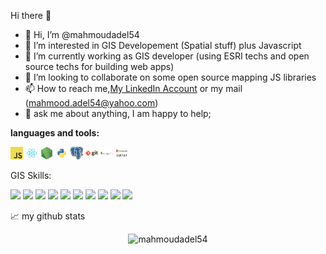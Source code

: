 Hi there 👋
- 👋 Hi, I’m @mahmoudadel54
- 👀 I’m interested in GIS Developement (Spatial stuff) plus Javascript 
- 🌱 I’m currently working as GIS developer (using ESRI techs and open source techs for building web apps)
- 💞️ I’m looking to collaborate on some open source mapping JS libraries 
- 📫 How to reach me,[My LinkedIn Account](https://www.linkedin.com/in/mahmoud-adel-2a0560131/)  or my mail (mahmood.adel54@yahoo.com)
- 💬 ask me about anything, I am happy to help;



**languages and tools:**  

<code><img height="20" src="https://raw.githubusercontent.com/github/explore/80688e429a7d4ef2fca1e82350fe8e3517d3494d/topics/javascript/javascript.png"></code>
<code><img height="20" src="https://raw.githubusercontent.com/github/explore/80688e429a7d4ef2fca1e82350fe8e3517d3494d/topics/react/react.png"></code>
<code><img height="20" src="https://raw.githubusercontent.com/github/explore/80688e429a7d4ef2fca1e82350fe8e3517d3494d/topics/nodejs/nodejs.png"></code>
<code><img height="20" src="https://raw.githubusercontent.com/github/explore/80688e429a7d4ef2fca1e82350fe8e3517d3494d/topics/python/python.png"></code>
<code><img height="20" src="https://raw.githubusercontent.com/github/explore/80688e429a7d4ef2fca1e82350fe8e3517d3494d/topics/postgresql/postgresql.png"></code>
<code><img height="20" src="https://raw.githubusercontent.com/github/explore/80688e429a7d4ef2fca1e82350fe8e3517d3494d/topics/git/git.png"></code>
<code><img height="20" src="https://raw.githubusercontent.com/github/explore/80688e429a7d4ef2fca1e82350fe8e3517d3494d/topics/mongodb/mongodb.png"></code>
<code><img height="20" src="https://raw.githubusercontent.com/github/explore/80688e429a7d4ef2fca1e82350fe8e3517d3494d/topics/aspnet/aspnet.png"></code>

GIS Skills:

<code><img height="20" src="https://luminfire.com/wp-content/uploads/2017/12/ArcGIS_Server_Logo.png"></code>
<code><img height="20" src="https://luminfire.com/wp-content/uploads/2017/12/ArcGIS_Server_Logo.png"></code>
<code><img height="20" src="https://encrypted-tbn0.gstatic.com/images?q=tbn:ANd9GcT4kz7CSqLfZnaoH0FM77rtGLl-cHkx2GOP2LOpexWMrGaYme84xzCr5QWVHDXXUS4SgLk&usqp=CAU"></code>
<code><img height="20" src="https://miro.medium.com/max/480/1*YTnIluRNB5WWn-HhPIkoWQ.png"></code>
<code><img height="20" src="https://www.osgeo.org/wp-content/uploads/GeoServer-370x206.png"></code>
<code><img height="20" src="https://luminfire.com/wp-content/uploads/2017/12/OpenLayers_Logo_200x200.png"></code>
<code><img height="20" src="https://i.ytimg.com/vi/1RRWWpofrBk/hqdefault.jpg"></code>
<code><img height="20" src="https://webperfectapp.com/wp-content/uploads/2021/03/google-maps-api.jpg"></code>
<code><img height="20" src="https://www.osgeo.org/wp-content/uploads/postgis-logo-1.png"></code>
<code><img height="20" src="https://www.osgeo.org/wp-content/uploads/QGIS_740x412_acf_cropped-370x206.png"></code>



<!---
mahmoudadel54/mahmoudadel54 is a ✨ special ✨ repository because its `README.md` (this file) appears on your GitHub profile.
You can click the Preview link to take a look at your changes.
--->



📈 my github stats

<p align="center"> <img src="https://github-readme-stats.vercel.app/api?username=mahmoudadel54&show_icons=true&theme=" alt="mahmoudadel54" />
